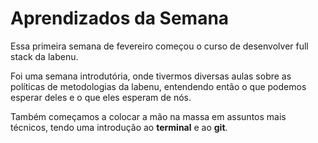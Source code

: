 # Aprendizados da Semana

Essa primeira semana de fevereiro começou o curso de desenvolver full stack da labenu.

Foi uma semana introdutória, onde tivermos diversas aulas sobre as políticas de metodologias da labenu, entendendo então o que podemos esperar deles e o que eles esperam de nós.

Também começamos a colocar a mão na massa em assuntos mais técnicos, tendo uma introdução ao **terminal** e ao **git**.